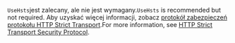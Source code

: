 <span data-ttu-id="acfc7-101">`UseHsts`jest zalecany, ale nie jest wymagany.</span><span class="sxs-lookup"><span data-stu-id="acfc7-101">`UseHsts` is recommended but not required.</span></span> <span data-ttu-id="acfc7-102">Aby uzyskać więcej informacji, zobacz [protokół zabezpieczeń protokołu HTTP Strict Transport](xref:security/enforcing-ssl#http-strict-transport-security-protocol-hsts).</span><span class="sxs-lookup"><span data-stu-id="acfc7-102">For more information, see [HTTP Strict Transport Security Protocol](xref:security/enforcing-ssl#http-strict-transport-security-protocol-hsts).</span></span>
